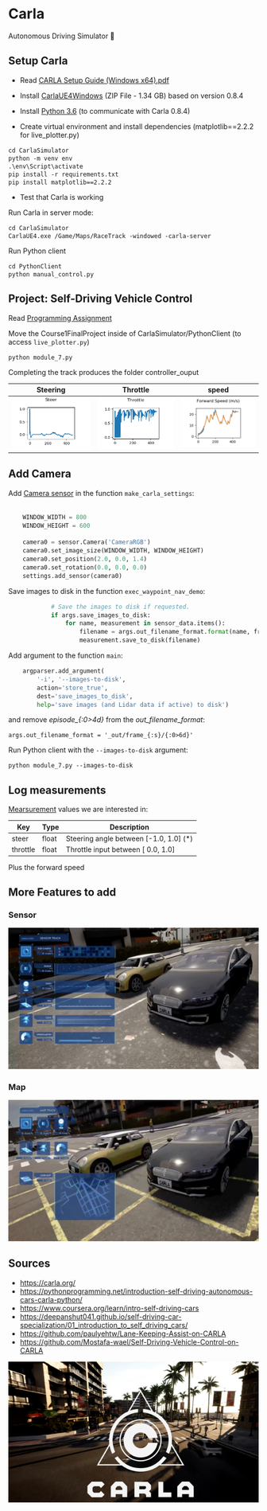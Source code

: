 # Carla 

Autonomous Driving Simulator 🚗


## Setup Carla

- Read [CARLA Setup Guide (Windows x64).pdf](https://d3c33hcgiwev3.cloudfront.net/IFfxQie8Eem9HA6xGGaRfg_20f6060027bc11e98ed3dfcfdba7c72b_CARLA-Setup-Guide-_Windows-x64_.pdf?Expires=1634342400&Signature=O7-bO5nGH1Ud2k2SMjX~YzuVO0dHQdeIjswRtRqLAHx9G~uYOSPzQVF4E6q6G7oBk232kNPKKuVT76SfURnvc-1Bd-dQdMfMF158LZdWHWFlo9L8PJ~nDSLNWF~hLtUD2WN-PnUFJcO4kKnYb4FKX4sxyme1y8VrRN1BkRGQkKs_&Key-Pair-Id=APKAJLTNE6QMUY6HBC5A)

- Install 
[CarlaUE4Windows](https://d3c33hcgiwev3.cloudfront.net/uuTN7y7rEemnrA4AsaAhFA_bbb340f02eeb11e9a59e73356fd63643_CarlaUE4Windows.zip?Expires=1634342400&Signature=N~xsY2z4th4BiAskN6GUdxxTF~m5CK-mFXpWkOxPm1naqq5O5DZ01KPohMdcp4rGEfTxO~hqHnWe9rXmKLz9PxGTinaRLmg4-tyPf9RWvLThDLp-Dm1aUOLcJx46w4YMgqg4u~NbIBpxbN~hQV1P8kr0sTbiYhvdC538skN1n4Y_&Key-Pair-Id=APKAJLTNE6QMUY6HBC5A) (ZIP File - 1.34 GB) based on version 0.8.4

- Install [Python 3.6](https://www.python.org/downloads/release/python-360/) (to communicate with Carla 0.8.4)


- Create virtual environment and install dependencies (matplotlib==2.2.2 for live_plotter.py)
```
cd CarlaSimulator
python -m venv env
.\env\Script\activate
pip install -r requirements.txt
pip install matplotlib==2.2.2
```

- Test that Carla is working


Run Carla in server mode:
```
cd CarlaSimulator
CarlaUE4.exe /Game/Maps/RaceTrack -windowed -carla-server
```

Run Python client

```
cd PythonClient
python manual_control.py
```



## Project: Self-Driving Vehicle Control


Read [Programming Assignment](coursera/README.md)

Move the Course1FinalProject inside of CarlaSimulator/PythonClient
(to access `live_plotter.py`)
```
python module_7.py
```
<!--
![carla-track](img/carla-track.mp4)
-->
Completing the track produces the folder controller_ouput

| Steering | Throttle | speed |
| -------- | -------- | ----- |
|![](Course1FinalProject/controller_output/steer_output.png) | ![](Course1FinalProject/controller_output/throttle_output.png) | ![](Course1FinalProject/controller_output/forward_speed.png)

## Add Camera

Add [Camera sensor](https://carla.readthedocs.io/en/stable/cameras_and_sensors/) in the function `make_carla_settings`:

```python
        
    WINDOW_WIDTH = 800
    WINDOW_HEIGHT = 600

    camera0 = sensor.Camera('CameraRGB')
    camera0.set_image_size(WINDOW_WIDTH, WINDOW_HEIGHT)
    camera0.set_position(2.0, 0.0, 1.4)
    camera0.set_rotation(0.0, 0.0, 0.0)
    settings.add_sensor(camera0)
```
Save images to disk in the function `exec_waypoint_nav_demo`:

```python
            # Save the images to disk if requested.
            if args.save_images_to_disk:
                for name, measurement in sensor_data.items():
                    filename = args.out_filename_format.format(name, frame)
                    measurement.save_to_disk(filename)
```
Add argument to the function `main`:
```python
    argparser.add_argument(
        '-i', '--images-to-disk',
        action='store_true',
        dest='save_images_to_disk',
        help='save images (and Lidar data if active) to disk')
```
and remove *episode_{:0>4d}* from the *out_filename_format*:
```
args.out_filename_format = '_out/frame_{:s}/{:0>6d}'
```

Run Python client with the `--images-to-disk` argument:
```
python module_7.py --images-to-disk
```

## Log measurements

[Mearsurement](https://carla.readthedocs.io/en/stable/measurements/) values we are interested in:

<table class="docutils">
<thead>
<tr>
<th>Key</th>
<th>Type</th>
<th>Description</th>
</tr>
</thead>
<tbody>
<tr>
<td>steer</td>
<td>float</td>
<td>Steering angle between [-1.0, 1.0] (*)</td>
</tr>
<tr>
<td>throttle</td>
<td>float</td>
<td>Throttle input between [ 0.0, 1.0]</td>
</tr>
<!-- <tr>
<td>brake</td>
<td>float</td>
<td>Brake input between [ 0.0, 1.0]</td>
</tr>
<tr>
<td>hand_brake</td>
<td>bool</td>
<td>Whether the hand-brake is engaged</td>
</tr>
<tr>
<td>reverse</td>
<td>bool</td>
<td>Whether the vehicle is in reverse gear</td>
</tr> -->
</tbody>
</table>

Plus the forward speed

## More Features to add

### Sensor
  

![image_0.png](img/image_0.png)


  
### Map


![image_1.png](img/image_1.png)


## Sources

* https://carla.org/
* https://pythonprogramming.net/introduction-self-driving-autonomous-cars-carla-python/
* https://www.coursera.org/learn/intro-self-driving-cars
* https://deepanshut041.github.io/self-driving-car-specialization/01_introduction_to_self_driving_cars/
* https://github.com/paulyehtw/Lane-Keeping-Assist-on-CARLA
* https://github.com/Mostafa-wael/Self-Driving-Vehicle-Control-on-CARLA


[![CARLA Video](img/video_thumbnail_0910.jpg)](https://www.youtube.com/watch?v=7jej46ALVRE)
